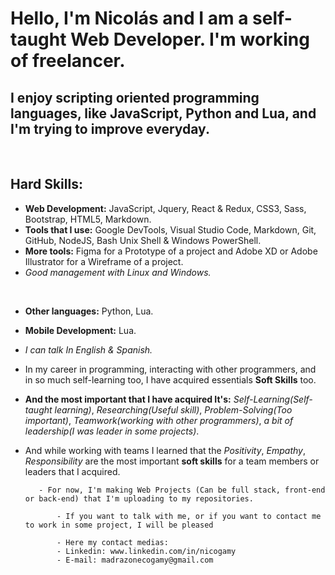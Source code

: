 # Hello, I'm Nicolás and I am a self-taught **Web Developer**. I'm working of freelancer.
## I enjoy scripting oriented programming languages, like JavaScript, Python and Lua, and I'm trying to improve everyday.

<br>

## **Hard Skills:**
- **Web Development:** JavaScript, Jquery, React & Redux, CSS3, Sass, Bootstrap, HTML5, Markdown.
- **Tools that I use:** Google DevTools, Visual Studio Code, Markdown, Git, GitHub, NodeJS, Bash Unix Shell & Windows PowerShell.
- **More tools:** Figma for a Prototype of a project and Adobe XD or Adobe Illustrator for a Wireframe of a project.
- *Good management with Linux and Windows.*

<br>

- **Other languages:** Python, Lua.
- **Mobile Development:** Lua.
- *I can talk In English & Spanish.*


- In my career in programming, interacting with other programmers, and in so much self-learning too, I have acquired essentials **Soft Skills** too.
- **And the most important that I have acquired It's:** *Self-Learning(Self-taught learning)*, *Researching(Useful skill)*, *Problem-Solving(Too important)*, *Teamwork(working with other programmers)*, *a bit of leadership(I was leader in some projects)*.
- And while working with teams I learned that the *Positivity*, *Empathy*, *Responsibility* are the most important **soft skills** for a team members or leaders that I acquired.
                                              
                                              
         - For now, I'm making Web Projects (Can be full stack, front-end or back-end) that I'm uploading to my repositories.
             
             - If you want to talk with me, or if you want to contact me to work in some project, I will be pleased
             
             - Here my contact medias: 
             - Linkedin: www.linkedin.com/in/nicogamy
             - E-mail: madrazonecogamy@gmail.com

